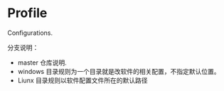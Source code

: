 # Profile
Configurations.

分支说明：
- master 仓库说明.
- windows 目录规则为一个目录就是改软件的相关配置，不指定默认位置。
- Liunx 目录规则以软件配置文件所在的默认路径
